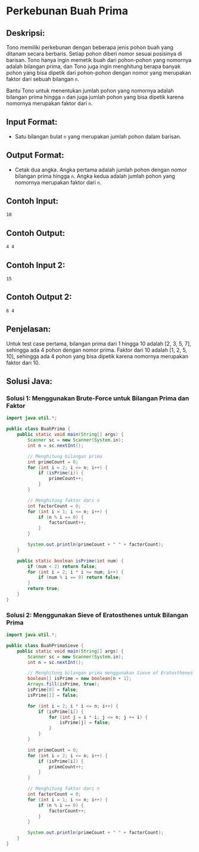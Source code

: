 # Perkebunan Buah Prima

## Deskripsi:
Tono memiliki perkebunan dengan beberapa jenis pohon buah yang ditanam secara berbaris. Setiap pohon diberi nomor sesuai posisinya di barisan. Tono hanya ingin memetik buah dari pohon-pohon yang nomornya adalah bilangan prima, dan Tono juga ingin menghitung berapa banyak pohon yang bisa dipetik dari pohon-pohon dengan nomor yang merupakan faktor dari sebuah bilangan `n`.

Bantu Tono untuk menentukan jumlah pohon yang nomornya adalah bilangan prima hingga `n` dan juga jumlah pohon yang bisa dipetik karena nomornya merupakan faktor dari `n`.

## Input Format:
- Satu bilangan bulat `n` yang merupakan jumlah pohon dalam barisan.

## Output Format:
- Cetak dua angka. Angka pertama adalah jumlah pohon dengan nomor bilangan prima hingga `n`. Angka kedua adalah jumlah pohon yang nomornya merupakan faktor dari `n`.

## Contoh Input:
```
10
```

## Contoh Output:
```
4 4
```

## Contoh Input 2:
```
15
```

## Contoh Output 2:
```
6 4
```

## Penjelasan:
Untuk test case pertama, bilangan prima dari 1 hingga 10 adalah [2, 3, 5, 7], sehingga ada 4 pohon dengan nomor prima. Faktor dari 10 adalah [1, 2, 5, 10], sehingga ada 4 pohon yang bisa dipetik karena nomornya merupakan faktor dari 10.

## Solusi Java:

### Solusi 1: Menggunakan Brute-Force untuk Bilangan Prima dan Faktor
```java
import java.util.*;

public class BuahPrima {
    public static void main(String[] args) {
        Scanner sc = new Scanner(System.in);
        int n = sc.nextInt();

        // Menghitung bilangan prima
        int primeCount = 0;
        for (int i = 2; i <= n; i++) {
            if (isPrime(i)) {
                primeCount++;
            }
        }

        // Menghitung faktor dari n
        int factorCount = 0;
        for (int i = 1; i <= n; i++) {
            if (n % i == 0) {
                factorCount++;
            }
        }

        System.out.println(primeCount + " " + factorCount);
    }

    public static boolean isPrime(int num) {
        if (num < 2) return false;
        for (int i = 2; i * i <= num; i++) {
            if (num % i == 0) return false;
        }
        return true;
    }
}
```

### Solusi 2: Menggunakan Sieve of Eratosthenes untuk Bilangan Prima
```java
import java.util.*;

public class BuahPrimaSieve {
    public static void main(String[] args) {
        Scanner sc = new Scanner(System.in);
        int n = sc.nextInt();

        // Menghitung bilangan prima menggunakan Sieve of Eratosthenes
        boolean[] isPrime = new boolean[n + 1];
        Arrays.fill(isPrime, true);
        isPrime[0] = false;
        isPrime[1] = false;

        for (int i = 2; i * i <= n; i++) {
            if (isPrime[i]) {
                for (int j = i * i; j <= n; j += i) {
                    isPrime[j] = false;
                }
            }
        }

        int primeCount = 0;
        for (int i = 2; i <= n; i++) {
            if (isPrime[i]) {
                primeCount++;
            }
        }

        // Menghitung faktor dari n
        int factorCount = 0;
        for (int i = 1; i <= n; i++) {
            if (n % i == 0) {
                factorCount++;
            }
        }

        System.out.println(primeCount + " " + factorCount);
    }
}
```
